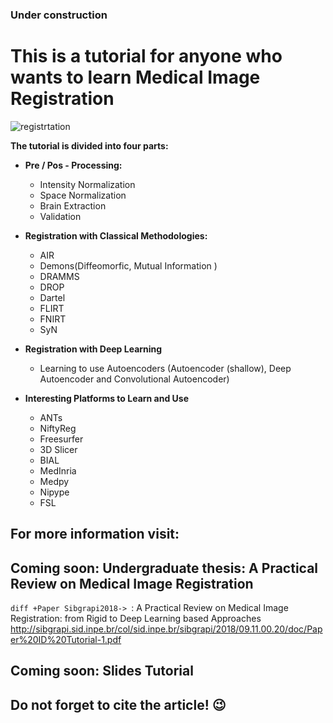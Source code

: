 ### Under construction
# This is a tutorial for anyone who wants to learn Medical Image Registration
![registrtation](https://user-images.githubusercontent.com/24567632/47958113-3b28e800-dfa3-11e8-8efb-205c9db8b3a6.png)

**The tutorial is divided into four parts:**

- **Pre / Pos - Processing:**
  - Intensity Normalization
  - Space Normalization
  - Brain Extraction
  - Validation
    
- **Registration with Classical Methodologies:**
  - AIR
  - Demons(Diffeomorfic, Mutual Information )
  - DRAMMS
  - DROP
  - Dartel
  - FLIRT
  - FNIRT
  - SyN
  
- **Registration with Deep Learning**
  -  Learning to use Autoencoders (Autoencoder (shallow), Deep Autoencoder and Convolutional Autoencoder)
  
- **Interesting Platforms to Learn and Use**
  - ANTs
  - NiftyReg
  - Freesurfer  
  - 3D Slicer 
  - BIAL
  - MedInria 
  - Medpy
  - Nipype
  - FSL
 
## For more information visit: 

## Coming soon: Undergraduate thesis: A Practical Review on Medical Image Registration

``` diff +Paper Sibgrapi2018->  ```: A Practical Review on Medical Image Registration: from Rigid to Deep Learning based Approaches
http://sibgrapi.sid.inpe.br/col/sid.inpe.br/sibgrapi/2018/09.11.00.20/doc/Paper%20ID%20Tutorial-1.pdf

## Coming soon: Slides Tutorial

## Do not forget to cite the article! :wink:


